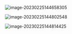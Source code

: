 ![image-20230225144658305](C:\Users\lihuaqiao\AppData\Roaming\Typora\typora-user-images\image-20230225144658305.png)







![image-20230225144802548](C:\Users\lihuaqiao\AppData\Roaming\Typora\typora-user-images\image-20230225144802548.png)



![image-20230225144814425](C:\Users\lihuaqiao\AppData\Roaming\Typora\typora-user-images\image-20230225144814425.png)